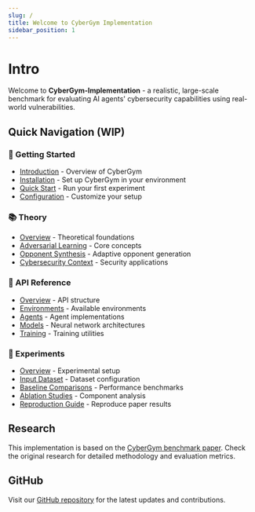 ```yaml
---
slug: /
title: Welcome to CyberGym Implementation
sidebar_position: 1
---
```


# Intro

Welcome to **CyberGym-Implementation** - a realistic, large-scale benchmark for evaluating AI agents' cybersecurity capabilities using real-world vulnerabilities.


## Quick Navigation (WIP)

### 🚀 Getting Started
- [Introduction](/getting-started/introduction) - Overview of CyberGym
- [Installation](/getting-started/installation) - Set up CyberGym in your environment
- [Quick Start](/getting-started/quick-start/local_machine) - Run your first experiment
- [Configuration](/getting-started/configuration) - Customize your setup

### 📚 Theory
- [Overview](/theory/overview) - Theoretical foundations
- [Adversarial Learning](/theory/adversarial-learning) - Core concepts
- [Opponent Synthesis](/theory/opponent-synthesis) - Adaptive opponent generation
- [Cybersecurity Context](/theory/cybersecurity-context) - Security applications

### 🔧 API Reference
- [Overview](/api/overview) - API structure
- [Environments](/api/environments) - Available environments
- [Agents](/api/agents) - Agent implementations
- [Models](/api/models) - Neural network architectures
- [Training](/api/training) - Training utilities

### 🧪 Experiments
- [Overview](/experiments/overview) - Experimental setup
- [Input Dataset](/experiments/input-dataset) - Dataset configuration
- [Baseline Comparisons](/experiments/baseline-comparisons) - Performance benchmarks
- [Ablation Studies](/experiments/ablation-studies) - Component analysis
- [Reproduction Guide](/experiments/reproduction-guide) - Reproduce paper results

## Research

This implementation is based on the [CyberGym benchmark paper](https://arxiv.org/abs/2506.02548). Check the original research for detailed methodology and evaluation metrics.

## GitHub

Visit our [GitHub repository](https://github.com/nearKim/cybergym-implementation) for the latest updates and contributions.
